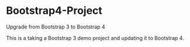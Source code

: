 # Bootstrap4-Project
Upgrade from Bootstrap 3 to Bootstrap 4

This is a taking a Bootstrap 3 demo project and updating it to Bootstrap 4.
